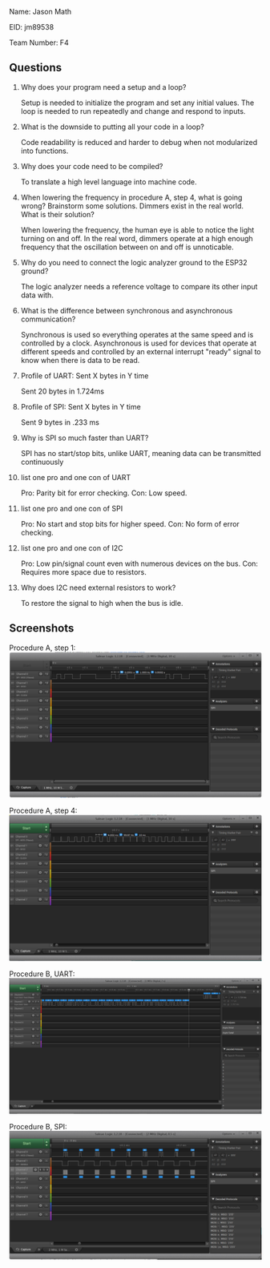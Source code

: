 Name: Jason Math

EID: jm89538

Team Number: F4

## Questions

1. Why does your program need a setup and a loop?

    Setup is needed to initialize the program and set any initial values. The loop is needed to run repeatedly and change and respond to inputs.

2. What is the downside to putting all your code in a loop?

    Code readability is reduced and harder to debug when not modularized into functions.

3. Why does your code need to be compiled?

    To translate a high level language into machine code.

4. When lowering the frequency in procedure A, step 4, what is going wrong? Brainstorm some solutions. Dimmers exist in the real world. What is their solution?

    When lowering the frequency, the human eye is able to notice the light turning on and off. In the real word, dimmers operate at a high enough frequency that the oscillation between on and off is unnoticable.

5. Why do you need to connect the logic analyzer ground to the ESP32 ground?

    The logic analyzer needs a reference voltage to compare its other input data with.

6. What is the difference between synchronous and asynchronous communication?

    Synchronous is used so everything operates at the same speed and is controlled by a clock. Asynchronous is used for devices that operate at different speeds and controlled by an external interrupt "ready" signal to know when there is data to be read.

7. Profile of UART: Sent X bytes in Y time 

    Sent 20 bytes in 1.724ms

8. Profile of SPI: Sent X bytes in Y time

    Sent 9 bytes in .233 ms

9. Why is SPI so much faster than UART?

    SPI has no start/stop bits, unlike UART, meaning data can be transmitted continuously

10. list one pro and one con of UART

    Pro: Parity bit for error checking. Con: Low speed.

11. list one pro and one con of SPI

    Pro: No start and stop bits for higher speed. Con: No form of error checking.

12. list one pro and one con of I2C

    Pro: Low pin/signal count even with numerous devices on the bus. Con: Requires more space due to resistors.

13. Why does I2C need external resistors to work?

    To restore the signal to high when the bus is idle.

## Screenshots

Procedure A, step 1:
![Put path to your image here ->](img/timed_blink_img.PNG)

Procedure A, step 4:
![Put path to your image here ->](img/dimmer_img.PNG)

Procedure B, UART:
![Put path to your image here ->](img/uart_message.PNG)

Procedure B, SPI:
![Put path to your image here ->](img/spi_message.PNG)
